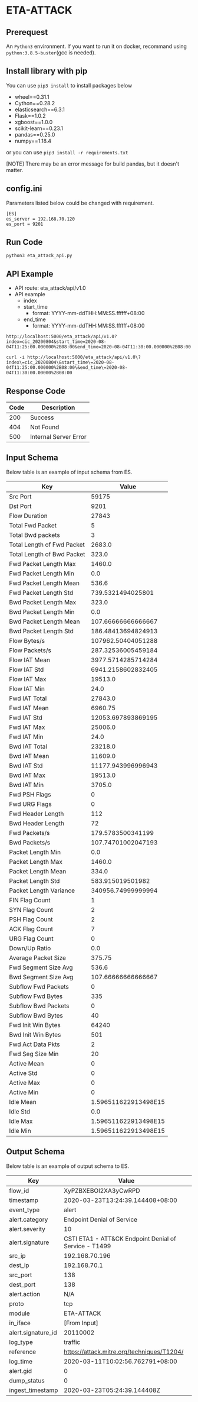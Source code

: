# ETA-ATTACK

## Prerequest

An `Python3` environment. If you want to run it on docker, recommand using `python:3.8.5-buster`(gcc is needed).

## Install library with pip
You can use `pip3 install` to install packages below

- wheel==0.31.1
- Cython==0.28.2
- elasticsearch==6.3.1
- Flask==1.0.2
- xgboost==1.0.0
- scikit-learn==0.23.1
- pandas==0.25.0
- numpy==1.18.4

or you can use `pip3 install -r requirements.txt`

[NOTE] There may be an error message for build pandas, but it doesn't matter.

## config.ini

Parameters listed below could be changed with requirement.

```
[ES]
es_server = 192.168.70.120
es_port = 9201
```

## Run Code

```
python3 eta_attack_api.py
```

## API Example

- API route: eta_attack/api/v1.0
- API example
	- index
	- start_time
		- format: YYYY-mm-ddTHH:MM:SS.ffffff+08:00
	- end_time
 		- format: YYYY-mm-ddTHH:MM:SS.ffffff+08:00


```
http://localhost:5000/eta_attack/api/v1.0?index=cic_20200804&start_time=2020-08-04T11:25:00.000000%2B08:00&end_time=2020-08-04T11:30:00.000000%2B08:00
```

```
curl -i http://localhost:5000/eta_attack/api/v1.0\?index\=cic_20200804\&start_time\=2020-08-04T11:25:00.000000%2B08:00\&end_time\=2020-08-04T11:30:00.00000%2B08:00
```

## Response Code
Code | Description
-----|--------------
200  | Success
404  | Not Found
500  | Internal Server Error

## Input Schema
Below table is an example of input schema from ES.

Key                         | Value
----------------------------|---------------
Src Port                    | 59175
Dst Port                    | 9201
Flow Duration               | 27843
Total Fwd Packet            | 5
Total Bwd packets           | 3
Total Length of Fwd Packet  | 2683.0
Total Length of Bwd Packet  | 323.0
Fwd Packet Length Max       | 1460.0
Fwd Packet Length Min       | 0.0
Fwd Packet Length Mean      | 536.6
Fwd Packet Length Std       | 739.5321494025801
Bwd Packet Length Max       | 323.0
Bwd Packet Length Min       | 0.0
Bwd Packet Length Mean      | 107.66666666666667
Bwd Packet Length Std       | 186.48413694824913
Flow Bytes/s                | 107962.50404051288
Flow Packets/s              | 287.32536005459184
Flow IAT Mean               | 3977.5714285714284
Flow IAT Std                | 6941.2158602832405
Flow IAT Max                | 19513.0
Flow IAT Min                | 24.0
Fwd IAT Total               | 27843.0
Fwd IAT Mean                | 6960.75
Fwd IAT Std                 | 12053.697893869195
Fwd IAT Max                 | 25006.0
Fwd IAT Min                 | 24.0
Bwd IAT Total               | 23218.0
Bwd IAT Mean                | 11609.0
Bwd IAT Std                 | 11177.943996996943
Bwd IAT Max                 | 19513.0
Bwd IAT Min                 | 3705.0
Fwd PSH Flags               | 0
Fwd URG Flags               | 0
Fwd Header Length           | 112
Bwd Header Length           | 72
Fwd Packets/s               | 179.5783500341199
Bwd Packets/s               | 107.74701002047193
Packet Length Min           | 0.0
Packet Length Max           | 1460.0
Packet Length Mean          | 334.0
Packet Length Std           | 583.915019501982
Packet Length Variance      | 340956.74999999994
FIN Flag Count              | 1
SYN Flag Count              | 2
PSH Flag Count              | 2
ACK Flag Count              | 7
URG Flag Count              | 0
Down/Up Ratio               | 0.0
Average Packet Size         | 375.75
Fwd Segment Size Avg        | 536.6
Bwd Segment Size Avg        | 107.66666666666667
Subflow Fwd Packets         | 0
Subflow Fwd Bytes           | 335
Subflow Bwd Packets         | 0
Subflow Bwd Bytes           | 40
Fwd Init Win Bytes          | 64240
Bwd Init Win Bytes          | 501
Fwd Act Data Pkts           | 2
Fwd Seg Size Min            | 20
Active Mean                 | 0
Active Std                  | 0
Active Max                  | 0
Active Min                  | 0
Idle Mean                   | 1.596511622913498E15
Idle Std                    | 0.0
Idle Max                    | 1.596511622913498E15
Idle Min                    | 1.596511622913498E15

## Output Schema
Below table is an example of output schema to ES.

Key                 | Value
--------------------|---------------
flow_id             | XyPZBXEBOI2XA3yCwRPD
timestamp           | 2020-03-23T13:24:39.144408+08:00
event_type          | alert
alert.category      | Endpoint Denial of Service
alert.severity      | 10
alert.signature     | CSTI ETA1 - ATT&CK Endpoint Denial of Service - T1499
src_ip              | 192.168.70.196
dest_ip             | 192.168.70.1
src_port            | 138
dest_port           | 138
alert.action        | N/A
proto               | tcp
module              | ETA-ATTACK
in_iface            | [From Input]
alert.signature_id  | 20110002
log_type            | traffic
reference           | https://attack.mitre.org/techniques/T1204/
log_time            | 2020-03-11T10:02:56.762791+08:00
alert.gid           | 0
dump_status         | 0
ingest_timestamp    | 2020-03-23T05:24:39.144408Z
